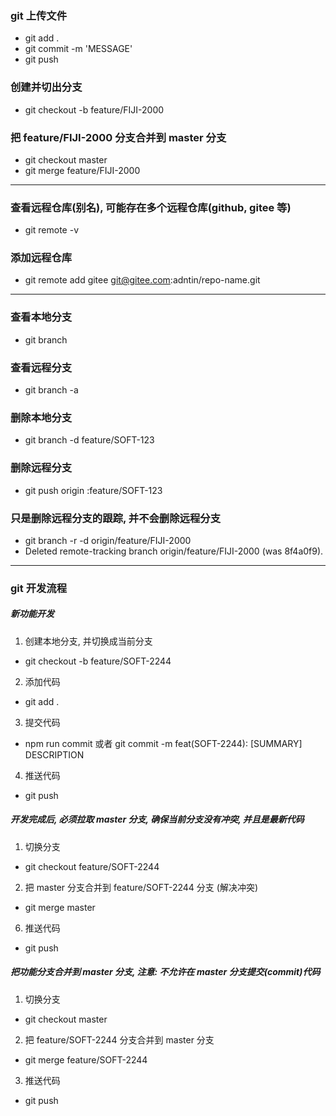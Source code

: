 ### git 上传文件

- git add .
- git commit -m 'MESSAGE'
- git push

### 创建并切出分支

- git checkout -b feature/FIJI-2000

### 把 feature/FIJI-2000 分支合并到 master 分支

- git checkout master
- git merge feature/FIJI-2000

---

### 查看远程仓库(别名), 可能存在多个远程仓库(github, gitee 等)

- git remote -v

### 添加远程仓库

- git remote add gitee git@gitee.com:adntin/repo-name.git

---

### 查看本地分支

- git branch

### 查看远程分支

- git branch -a

### 删除本地分支

- git branch -d feature/SOFT-123

### 删除远程分支

- git push origin :feature/SOFT-123

### 只是删除远程分支的跟踪, 并不会删除远程分支

- git branch -r -d origin/feature/FIJI-2000
- Deleted remote-tracking branch origin/feature/FIJI-2000 (was 8f4a0f9).

---

### git 开发流程

##### 新功能开发

1. 创建本地分支, 并切换成当前分支

- git checkout -b feature/SOFT-2244

2. 添加代码

- git add .

3. 提交代码

- npm run commit 或者 git commit -m feat(SOFT-2244): [SUMMARY] DESCRIPTION

4. 推送代码

- git push

##### 开发完成后, 必须拉取 master 分支, 确保当前分支没有冲突, 并且是最新代码

1. 切换分支

- git checkout feature/SOFT-2244

2. 把 master 分支合并到 feature/SOFT-2244 分支 (解决冲突)

- git merge master

6. 推送代码

- git push

##### 把功能分支合并到 master 分支, 注意: 不允许在 master 分支提交(commit)代码

1. 切换分支

- git checkout master

2. 把 feature/SOFT-2244 分支合并到 master 分支

- git merge feature/SOFT-2244

3. 推送代码

- git push
